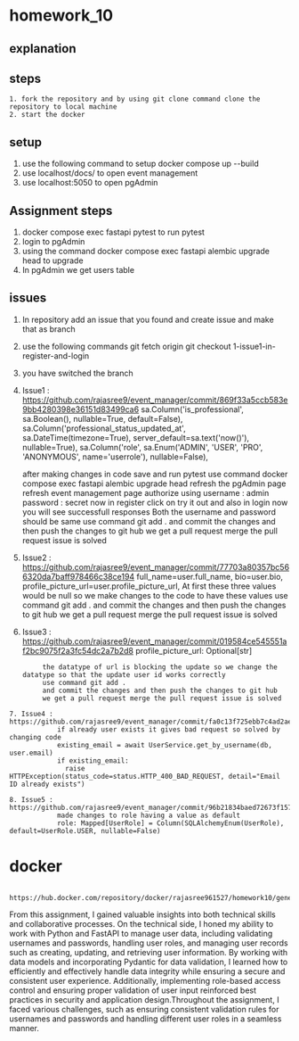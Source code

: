 # homework_10 #
## explanation 

## steps
    
    1. fork the repository and by using git clone command clone the repository to local machine 
    2. start the docker 
  
## setup
 
   1. use the following command to setup docker compose up --build
   2. use localhost/docs/ to open event management
   3. use localhost:5050 to open pgAdmin

## Assignment steps
  
   1. docker compose exec fastapi pytest to run pytest
   2. login to pgAdmin 
   3. using the command docker compose exec fastapi alembic upgrade head to upgrade 
   4. In pgAdmin we get users table 

## issues
   
   1. In repository add an issue that you found and create issue and make that as branch 
   2. use the following commands
       git fetch origin
       git checkout 1-issue1-in-register-and-login
   3. you have switched the branch
   4. Issue1 : https://github.com/rajasree9/event_manager/commit/869f33a5ccb583e9bb4280398e36151d83499ca6
               sa.Column('is_professional', sa.Boolean(), nullable=True, default=False),
               sa.Column('professional_status_updated_at', sa.DateTime(timezone=True), server_default=sa.text('now()'), nullable=True),
               sa.Column('role', sa.Enum('ADMIN', 'USER', 'PRO', 'ANONYMOUS', name='userrole'), nullable=False),

      after making changes in code save and run pytest
      use command docker compose exec fastapi alembic upgrade head
      refresh the pgAdmin page
      refresh event management page 
      authorize using username : admin
                      password : secret
      now in register click on try it out and also in login now you will see successfull responses
      Both the username and password should be same
      use command git add .
      and commit the changes and then push the changes to git hub
      we get a pull request merge the pull request issue is solved 

   5. Issue2 : https://github.com/rajasree9/event_manager/commit/77703a80357bc566320da7baff978466c38ce194
               full_name=user.full_name,
               bio=user.bio,
               profile_picture_url=user.profile_picture_url,
      At first these three values would be null so we make changes to the code to have these values 
      use command git add .
      and commit the changes and then push the changes to git hub
      we get a pull request merge the pull request issue is solved 
   
   6. Issue3 : https://github.com/rajasree9/event_manager/commit/019584ce545551af2bc9075f2a3fc54dc2a7b2d8
               profile_picture_url: Optional[str]

               the datatype of url is blocking the update so we change the datatype so that the update user id works correctly  
               use command git add .
               and commit the changes and then push the changes to git hub
               we get a pull request merge the pull request issue is solved  
    7. Issue4 : https://github.com/rajasree9/event_manager/commit/fa0c13f725ebb7c4ad2ae9a673388c6ac223fc85
                if already user exists it gives bad request so solved by changing code 
                existing_email = await UserService.get_by_username(db, user.email)
                if existing_email:
                  raise HTTPException(status_code=status.HTTP_400_BAD_REQUEST, detail="Email ID already exists")  

    8. Issue5 : https://github.com/rajasree9/event_manager/commit/96b21834baed72673f157c715a2b0314d3cdcafc
                made changes to role having a value as default
                role: Mapped[UserRole] = Column(SQLAlchemyEnum(UserRole), default=UserRole.USER, nullable=False)


   # docker 
      https://hub.docker.com/repository/docker/rajasree961527/homework10/general

  
   From this assignment, I gained valuable insights into both technical skills and collaborative processes. On the technical side, I honed my ability to work with Python and FastAPI to manage user data, including validating usernames and passwords, handling user roles, and managing user records such as creating, updating, and retrieving user information. By working with data models and incorporating Pydantic for data validation, I learned how to efficiently and effectively handle data integrity while ensuring a secure and consistent user experience. Additionally, implementing role-based access control and ensuring proper validation of user input reinforced best practices in security and application design.Throughout the assignment, I faced various challenges, such as ensuring consistent validation rules for usernames and passwords and handling different user roles in a seamless manner.
   